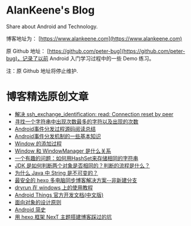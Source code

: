 # AlanKeene's Blog

Share about Android and Technology. 

博客地址为： [https://www.alankeene.com](https://www.alankeene.com)

原 Github 地址： [https://github.com/peter-bug](https://github.com/peter-bug)，记录了以前 Android 入门学习过程中的一些 Demo 练习。

注：原 Github 地址将停止维护.

# 博客精选原创文章
- [解决 ssh_exchange_identification: read: Connection reset by peer](https://www.alankeene.com/2019/0702/Connection-reset-by-peer.html)
- [寻找一个字符串中出现次数最多的字符以及出现的次数](https://www.alankeene.com/2019/0619/Find-char-appear-more-frequently-in-String.html)
- [Android事件分发过程源码阅读总结](https://www.alankeene.com/2019/0308/view-dispatch-process.html)
- [Android事件分发机制的一些基本知识](https://www.alankeene.com/2019/0308/view-dispatch-basic-knowledge.html)
- [Window 的添加过程](https://www.alankeene.com/2019/0303/add-window-process.html)
- [Window 和 WindowManager 是什么关系](https://www.alankeene.com/2019/0303/window-and-windowmanager.html)
- [一个有趣的问题：如何用HashSet来存储相同的字符串](https://www.alankeene.com/2019/0223/how-to-store-same-string-in-hashset.html)
- [JDK 是如何判断两个对象是否相同的？判断的流程是什么？](https://www.alankeene.com/2019/0222/how-jdk-distinguish-object.html)
- [为什么 Java 中 String 是不可变的？](https://www.alankeene.com/2019/0219/why-string-imutable.html)
- [最安全的 hexo 多电脑同步博客解决方案--非新建分支](https://www.alankeene.com/2019/0102/hexo-perfect-synchronize.html)
- [dryrun 在 windows 上的使用教程](https://www.alankeene.com/2018/0618/use-dryrun-in-windows.html)
- [Android Things 官方开发文档(中文版)](https://www.alankeene.com/2018/0421/Android-Things.html)
- [面向对象的设计原则](https://www.alankeene.com/2018/0418/principles-of-OOD.html)
- [Android 简史](https://www.alankeene.com/2018/0417/Android-history.html) 
- [用 hexo 框架 NexT 主题搭建博客踩过的坑](https://www.alankeene.com/2018/0412/next-problems.html)


